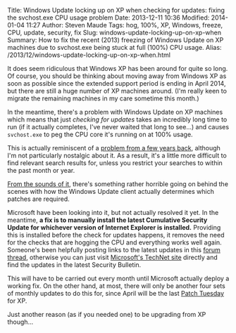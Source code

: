 Title: Windows Update locking up on XP when checking for updates: fixing the svchost.exe CPU usage problem
Date: 2013-12-11 10:36
Modified: 2014-01-04 11:27
Author: Steven Maude
Tags: hog, 100%, XP, Windows, freeze, CPU, update, security, fix
Slug: windows-update-locking-up-on-xp-when
Summary: How to fix the recent (2013) freezing of Windows Update on XP machines due to svchost.exe being stuck at full (100%) CPU usage.
Alias: /2013/12/windows-update-locking-up-on-xp-when.html

It does seem ridiculous that Windows XP has been around for quite so
long. Of course, you should be thinking about moving away from Windows
XP as soon as possible since the extended support period is ending in
April 2014, but there are still a huge number of XP machines around.
(I'm really keen to migrate the remaining machines in my care sometime
this month.)

In the meantime, there's a problem with Windows Update on XP machines
which means that just *checking for updates* takes an incredibly long
time to run (if it actually completes, I've never waited that long to
see...) and causes `svchost.exe` to peg the CPU core it's running on at
100% usage.

This is actually reminiscent of a [problem from a few years
back](http://support.microsoft.com/kb/932494), although I'm not
particularly nostalgic about it. As a result, it's a little more
difficult to find relevant search results for, unless you restrict your
searches to within the past month or year.

[From the sounds of
it](http://www.infoworld.com/t/microsoft-windows/microsoft-fix-windows-xp-update-svchost-redline-issue-soon-230940),
there's something rather horrible going on behind the scenes with how
the Windows Update client actually determines which patches are
required.

Microsoft have been looking into it, but not actually resolved it yet.
In the meantime, **a fix is to manually install the latest Cumulative
Security Update for whichever version of Internet Explorer is
installed.** Providing this is installed before the check for updates
happens, it removes the need for the checks that are hogging the CPU and
everything works well again. Someone's been helpfully posting links to
the latest updates in this [forum
thread](http://www.bleepingcomputer.com/forums/t/514140/svchostexe-using-100-cpu/),
otherwise you can just visit [Microsoft's TechNet
site](http://technet.microsoft.com/en-us/security/default) directly and
find the updates in the latest Security Bulletin.

This will have to be carried out every month until Microsoft actually
deploy a working fix. On the other hand, at most, there will only be
another four sets of monthly updates to do this for, since April will be
the last [Patch Tuesday](https://en.wikipedia.org/wiki/Patch_Tuesday)
for XP.

Just another reason (as if you needed one) to be upgrading from XP
though...
